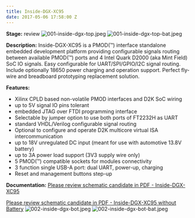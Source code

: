 ```yaml
---
title: Inside-DGX-XC95
date: 2017-05-06 17:58:00 Z
---
```


**Stage:** review
![001-inside-dgx-top.jpeg](/uploads/Inside-DGX-XC95/001-inside-dgx-top.jpeg)
![001-inside-dgx-top-bat.jpeg](/uploads/Inside-DGX-XC95/001-inside-dgx-top-bat.jpeg)

**Description:**
Inside-DGX-XC95 is a PMOD(™) interface standalone embedded development platform providing configurable signals routing between available PMOD(™) ports and 4 Intel Quark D2000 (aka Mint Field) SoC IO signals. Easy configurable for UART/SPI/GPIO/I2C signal routing. Include optionally 18650 power charging and operation support. Perfect fly-wire and breadboard prototyping replacement solution.

**Features:**
* Xilinx CPLD based non-volatile PMOD interfaces and D2K SoC wiring
* up to 5V signal IO pins tolerant
* embedded JTAG over FTDI programming interface
* Selectable by jumper option to use both ports of FT2232H as UART
* standard VHDL/Verilog configurable signal routing
* Optional to configure and operate D2K multicore virtual ISA intercommunication
* up to 18V unregulated DC input (meant for use with automotive 13.8V battery)
* up to 3A power load support (3V3 supply wire only)
* 5 PMOD(™) compatible sockets for modules connectivity
* 3 function single USB-A port: dual UART, power-up, charging
* Reset and management buttons step-up

**Documentation:**
[Please review schematic candidate in PDF - Inside-DGX-XC95](/uploads/Inside-DGX-XC95/Inside-DGX-XC95.pdf)

[Please review schematic candidate in PDF - Inside-DGX-XC95 without Battery](/uploads/Inside-DGX-XC95/Inside-DGX-XC95-noBattery.pdf)
![002-inside-dgx-bot.jpeg](/uploads/Inside-DGX-XC95/002-inside-dgx-bot.jpeg)
![002-inside-dgx-bot-bat.jpeg](/uploads/Inside-DGX-XC95/002-inside-dgx-bot-bat.jpeg)